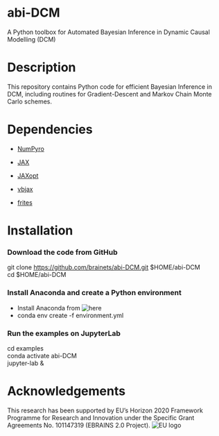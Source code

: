 # abi-DCM
A Python toolbox for Automated Bayesian Inference in Dynamic Causal Modelling (DCM)

# Description

This repository contains Python code for efficient Bayesian Inference in DCM, including routines for Gradient-Descent and Markov Chain Monte Carlo schemes.

# Dependencies

- [NumPyro](https://num.pyro.ai/)

- [JAX](https://docs.jax.dev/en/latest/)

- [JAXopt](https://jaxopt.github.io)

- [vbjax](https://github.com/ins-amu/vbjax)

- [frites](https://brainets.github.io/frites/)

# Installation

### Download the code from GitHub
git clone https://github.com/brainets/abi-DCM.git $HOME/abi-DCM \
cd $HOME/abi-DCM

### Install Anaconda and create a Python environment

- Install Anaconda from ![here](https://www.anaconda.com/)
- conda env create -f environment.yml

### Run the examples on JupyterLab
cd examples \
conda activate abi-DCM \
jupyter-lab &

# Acknowledgements

This research has been supported by EU’s Horizon 2020 Framework Programme for Research and Innovation under the Specific Grant Agreements No. 101147319 (EBRAINS 2.0 Project).
![EU logo](./eu_logo.jpg)
